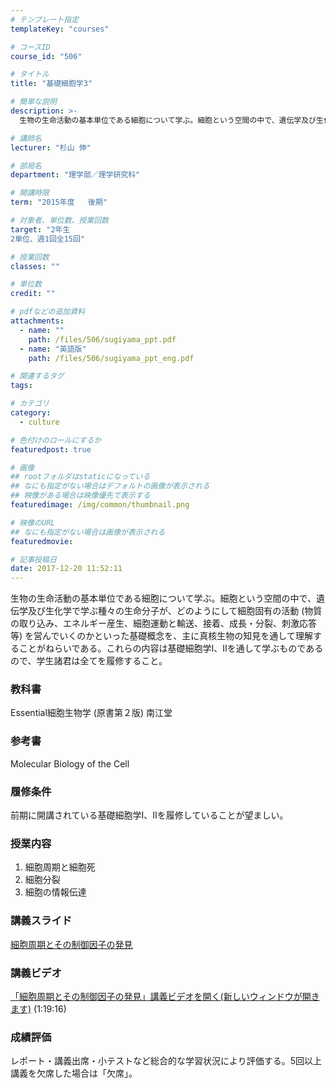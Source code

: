 ```yaml
---
# テンプレート指定
templateKey: "courses"

# コースID
course_id: "506"

# タイトル
title: "基礎細胞学3"

# 簡単な説明
description: >-
  生物の生命活動の基本単位である細胞について学ぶ。細胞という空間の中で、遺伝学及び生化学で学ぶ種々の生命分子が、どのようにして細胞固有の活動 (物質の取り込み、エネルギー産生、細胞運動と輸送、接着、成長...

# 講師名
lecturer: "杉山 伸"

# 部局名
department: "理学部／理学研究科"

# 開講時限
term: "2015年度	後期"

# 対象者、単位数、授業回数
target: "2年生
2単位、週1回全15回"

# 授業回数
classes: ""

# 単位数
credit: ""

# pdfなどの追加資料
attachments: 
  - name: "" 
    path: /files/506/sugiyama_ppt.pdf
  - name: "英語版" 
    path: /files/506/sugiyama_ppt_eng.pdf

# 関連するタグ
tags:

# カテゴリ
category:
  - culture

# 色付けのロールにするか
featuredpost: true

# 画像
## rootフォルダはstaticになっている
## なにも指定がない場合はデフォルトの画像が表示される
## 映像がある場合は映像優先で表示する
featuredimage: /img/common/thumbnail.png

# 映像のURL
## なにも指定がない場合は画像が表示される
featuredmovie: 

# 記事投稿日
date: 2017-12-20 11:52:11
---
```


生物の生命活動の基本単位である細胞について学ぶ。細胞という空間の中で、遺伝学及び生化学で学ぶ種々の生命分子が、どのようにして細胞固有の活動 (物質の取り込み、エネルギー産生、細胞運動と輸送、接着、成長・分裂、刺激応答等) を営んでいくのかといった基礎概念を、主に真核生物の知見を通して理解することがねらいである。これらの内容は基礎細胞学Ⅰ、Ⅱを通して学ぶものであるので、学生諸君は全てを履修すること。



### 教科書


Essential細胞生物学 (原書第２版) 南江堂


### 参考書


Molecular Biology of the Cell


### 履修条件


前期に開講されている基礎細胞学Ⅰ、Ⅱを履修していることが望ましい。


### 授業内容


1. 細胞周期と細胞死
2. 細胞分裂
3. 細胞の情報伝達


### 講義スライド


[細胞周期とその制御因子の発見](/files/506/sugiyama_ppt.pdf) 


### 講義ビデオ


[「細胞周期とその制御因子の発見」講義ビデオを開く(新しいウィンドウが開きます)](https://nuvideo.media.nagoya-u.ac.jp/embed/db988501f78b3275d3e4ae6e57666b6558ec032a) (1:19:16)


### 成績評価


レポート・講義出席・小テストなど総合的な学習状況により評価する。5回以上講義を欠席した場合は「欠席」。
